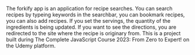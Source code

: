 The forkify app is an application for recipe searches. You can search recipes by typeing keywords in the searchbar, you can bookmark recipes, you can also add recipes. 
If you set the servings, the quantity of the ingredients is being updated.
If you want to see the directions, you are redirected to the site where the recipe is originary from.
This is a project built during The Complete JavaScript Course 2023: From Zero to Expert! on the Udemy platform.

